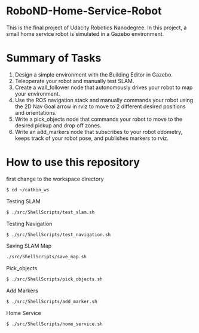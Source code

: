 # RoboND-Home-Service-Robot

This is the final project of Udacity Robotics Nanodegree. In this project, a small home service robot is simulated in a Gazebo environment.

# Summary of Tasks
1. Design a simple environment with the Building Editor in Gazebo.
2. Teleoperate your robot and manually test SLAM.
3. Create a wall_follower node that autonomously drives your robot to map your environment.
4. Use the ROS navigation stack and manually commands your robot using the 2D Nav Goal arrow in rviz to move to 2 different desired positions and orientations.
5. Write a pick_objects node that commands your robot to move to the desired pickup and drop off zones.
6. Write an add_markers node that subscribes to your robot odometry, keeps track of your robot pose, and publishes markers to rviz.

# How to use this repository
first change to the workspace directory
``` bash
$ cd ~/catkin_ws
```
Testing SLAM
``` bash
$ ./src/ShellScripts/test_slam.sh
```
Testing Navigation
``` bash
$ ./src/ShellScripts/test_navigation.sh
```
Saving SLAM Map
``` bash
./src/ShellScripts/save_map.sh
```
Pick_objects
``` bash
$ ./src/ShellScripts/pick_objects.sh
```
Add Markers
``` bash
$ ./src/ShellScripts/add_marker.sh
```
Home Service
``` bash
$ ./src/ShellScripts/home_service.sh
```
